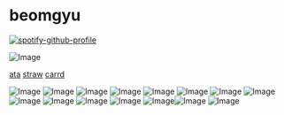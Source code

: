 # beomgyu

[![spotify-github-profile](https://spotify-github-profile.kittinanx.com/api/view?uid=mywa8gtrgptcgb8kb752c7v4h&cover_image=true&theme=novatorem&show_offline=false&background_color=f5f5f5&interchange=false&bar_color=894848&bar_color_cover=false)](https://github.com/kittinan/spotify-github-profile)

![Image](https://github.com/user-attachments/assets/e2d6af20-9df7-41b0-b6fd-effba04abe7e)

[ata](https://seokryu.atabook.org/) [straw](https://soekryu.straw.page/) [carrd](https://gyukawas.carrd.co/)

![Image](https://github.com/user-attachments/assets/700a3f50-fe37-419c-b033-22186f829652)
![Image](https://github.com/user-attachments/assets/0492a6e1-cb62-4b93-9cc9-a00be6d71a56)
![Image](https://github.com/user-attachments/assets/04b02f81-5621-48db-b7d2-60296f7ad123) ![Image](https://github.com/user-attachments/assets/f40fd71f-1b00-4bfd-bee4-9add30cbf326)
![Image](https://github.com/user-attachments/assets/2ddb6fce-82df-4021-b6ca-de050ef54e04)
![Image](https://github.com/user-attachments/assets/31143ce5-3e57-46a8-8278-bfbd8144f4c6)
![Image](https://github.com/user-attachments/assets/96be78e6-75ab-468c-9f87-fa421218364e)
![Image](https://github.com/user-attachments/assets/e6ad2b53-62c9-426c-bbfb-12f0e2cf9355)
![Image](https://github.com/user-attachments/assets/fd90c6cf-c2f0-4650-b6c8-569810198f7a)
![Image](https://github.com/user-attachments/assets/374235dc-72f7-41b5-afc9-9f5ee6b2b573)
![Image](https://github.com/user-attachments/assets/f1ef6806-6d0f-4c14-ae2d-b61d8cbfe0fb)
![Image](https://github.com/user-attachments/assets/b1f0cf02-e7f5-4b92-a33d-514f3c75be75)
![Image](https://github.com/user-attachments/assets/c703fbfa-bec1-48b6-80ca-e14628c41a0b)![Image](https://github.com/user-attachments/assets/a66e39f5-1aab-4d30-8047-d08c5d9c9e76)
![Image](https://github.com/user-attachments/assets/dadb6601-7823-4e02-8ba1-64b465a2f5a0)
